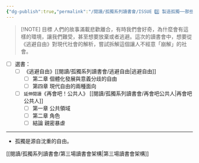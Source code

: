 ```yaml
---
{"dg-publish":true,"permalink":"/閱讀/孤獨系列讀書會/ISSUE 3️⃣ 製造孤獨──那些不經意崩解的自我/","title":"ISSUE 3️⃣ 製造孤獨──那些不經意崩解的自我","tags":["橋本書屋","獨，書會","Reading_Notes"],"noteIcon":"3","created":"2024-02-05T02:26:20.000+08:00","updated":"2025-05-06T01:00:18.761+08:00"}
---
```



> [!NOTE] 目標
> 人們的故事滿載悲歡離合，有時我們會好奇，為什麼會有這樣的環境，讓我們難受，甚至想要放棄或者逃避。這次的讀書會中，想要從《逃避自由》對現代社會的解析，嘗試拆解這個讓人不經意「崩解」的社會。

- [ ] 選書：
	- [ ] 《逃避自由》[[閱讀/孤獨系列讀書會/逃避自由\|逃避自由]]
		- [ ] 第二章 個體化發展與意義分歧的自由
		- [ ] 第四章 現代自由的兩種面向
	- [ ] `延伸閱讀`《再會吧！公共人》 [[閱讀/孤獨系列讀書會/再會吧公共人\|再會吧公共人]]
		- [ ] 第一章 公共領域
		- [ ] 第二章 角色
		- [ ] 結論 親密暴虐

---


- 孤獨是源自沈重的自由。

[[閱讀/孤獨系列讀書會/第三場讀書會架構\|第三場讀書會架構]]


